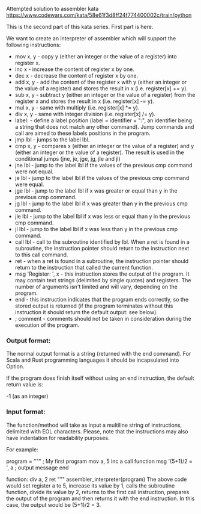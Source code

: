 Attempted solution to assembler kata 
https://www.codewars.com/kata/58e61f3d8ff24f774400002c/train/python

This is the second part of this kata series. First part is here.

We want to create an interpreter of assembler which will support the following instructions:

 * mov x, y - copy y (either an integer or the value of a register) into register x.
 * inc x - increase the content of register x by one.
 * dec x - decrease the content of register x by one.
 * add x, y - add the content of the register x with y (either an integer or the value of a register) and stores the result in x (i.e. register[x] += y).
 * sub x, y - subtract y (either an integer or the value of a register) from the register x and stores the result in x (i.e. register[x] -= y).
 * mul x, y - same with multiply (i.e. register[x] *= y).
 * div x, y - same with integer division (i.e. register[x] /= y).
 * label: - define a label position (label = identifier + ":", an identifier being a string that does not match any other command). Jump commands and call are aimed to these labels positions in the program.
 * jmp lbl - jumps to the label lbl.
 * cmp x, y - compares x (either an integer or the value of a register) and y (either an integer or the value of a register). The result is used in the conditional jumps (jne, je, jge, jg, jle and jl)
 * jne lbl - jump to the label lbl if the values of the previous cmp command were not equal.
 * je lbl - jump to the label lbl if the values of the previous cmp command were equal.
 * jge lbl - jump to the label lbl if x was greater or equal than y in the previous cmp command.
 * jg lbl - jump to the label lbl if x was greater than y in the previous cmp command.
 * jle lbl - jump to the label lbl if x was less or equal than y in the previous cmp command.
 * jl lbl - jump to the label lbl if x was less than y in the previous cmp command.
 * call lbl - call to the subroutine identified by lbl. When a ret is found in a subroutine, the instruction pointer should return to the instruction next to this call command.
 * ret - when a ret is found in a subroutine, the instruction pointer should return to the instruction that called the current function.
 * msg 'Register: ', x - this instruction stores the output of the program. It may contain text strings (delimited by single quotes) and registers. The number of arguments isn't limited and will vary, depending on the program.
 * end - this instruction indicates that the program ends correctly, so the stored output is returned (if the program terminates without this instruction it should return the default output: see below).
 * ; comment - comments should not be taken in consideration during the execution of the program.

### Output format:
The normal output format is a string (returned with the end command). For Scala and Rust programming languages it should be incapsulated into Option.

If the program does finish itself without using an end instruction, the default return value is:

-1 (as an integer)

### Input format:
The function/method will take as input a multiline string of instructions, delimited with EOL characters. Please, note that the instructions may also have indentation for readability purposes.

For example:

program = """
; My first program
mov  a, 5
inc  a
call function
msg  '(5+1)/2 = ', a    ; output message
end

function:
    div  a, 2
    ret
"""
assembler_interpreter(program)
The above code would set register a to 5, increase its value by 1, calls the subroutine function, divide its value by 2, returns to the first call instruction, prepares the output of the program and then returns it with the end instruction. In this case, the output would be (5+1)/2 = 3.

